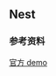 ## Nest

<code src="./Nest.jsx" title='嵌套拖拽' description='基于react-beautiful-dnd的的嵌套拖拽,两个项目之间的拖拽'></code>

### 参考资料

[官方 demo](https://github.com/atlassian/react-beautiful-dnd/blob/master/docs/about/examples.md)
